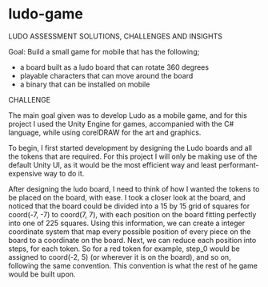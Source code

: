 # ludo-game
LUDO ASSESSMENT SOLUTIONS, CHALLENGES AND INSIGHTS

Goal: Build a small game for mobile that has the following;
- a board built as a ludo board that can rotate 360 degrees
- playable characters that can move around the board
- a binary that can be installed on mobile

CHALLENGE

The main goal given was to develop Ludo as a mobile game, and for this project I used the Unity Engine for games, accompanied with the C# language, while using corelDRAW for the art and graphics.

To begin, I first started development by designing the Ludo boards and all the tokens that are required. For this project I will only be making use of the default Unity UI, as it would be the most efficient way and least performant-expensive way to do it.

After designing the ludo board, I need to think of how I wanted the tokens to be placed on the board, with ease. I took a closer look at the board, and noticed that the board could be divided into a 15 by 15 grid of squares for coord(-7, -7) to coord(7, 7), with each position on the board fitting perfectly into one of 225 squares. Using this information, we can create a integer coordinate system that map every possible position of every piece on the board to a coordinate on the board. Next, we can reduce each position into steps, for each token. So for a red token for example, step_0 would be assigned to coord(-2, 5) (or wherever it is on the board), and so on, following the same convention. This convention is what the rest of he game would be built upon.
